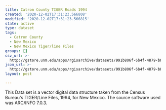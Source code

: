 ```yaml
---
title: Catron County TIGER Roads 1994
created: '2020-12-02T17:31:23.566808'
modified: '2020-12-02T17:31:23.566815'
state: active
type: dataset
tags:
  - Catron County
  - New Mexico
  - New Mexico Tiger/line Files
groups: []
csv_url: >-
  http://gstore.unm.edu/apps/rgisarchive/datasets/991b806f-6b4f-4879-b83c-38a677a0e79d/tlf203shp.derived.csv
json_url: >-
  http://gstore.unm.edu/apps/rgisarchive/datasets/991b806f-6b4f-4879-b83c-38a677a0e79d/tlf203shp.derived.json
layout: post

---
```

This Data set is a vector digital data structure taken from the Census Bureau's TIGER/Line Files, 1994, for New Mexico.  The source software used was ARC/INFO 7.0.3.
